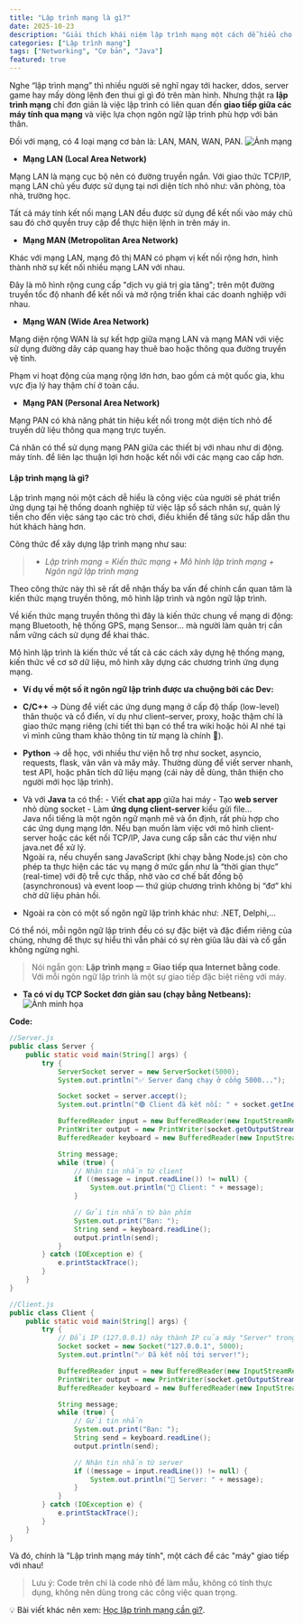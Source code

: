 ```yaml
---
title: "Lập trình mạng là gì?"
date: 2025-10-23
description: "Giải thích khái niệm lập trình mạng một cách dễ hiểu cho sinh viên công nghệ."
categories: ["Lập trình mạng"]
tags: ["Networking", "Cơ bản", "Java"]
featured: true
---
```


Nghe “lập trình mạng” thì nhiều người sẽ nghĩ ngay tới hacker, ddos, server game hay mấy dòng lệnh đen thui gì gì đó trên màn hình.
Nhưng thật ra **lập trình mạng** chỉ đơn giản là việc lập trình có liên quan đến **giao tiếp giữa các máy tính qua mạng** và việc lựa chọn ngôn ngữ lập trình phù hợp với bản thân.

Đối với mạng, có 4 loại mạng cơ bản là: LAN, MAN, WAN, PAN. 
![Ảnh mạng](images/manglagi.png)

- **Mạng LAN (Local Area Network)**

Mạng LAN là mạng cục bộ nên có đường truyền ngắn. Với giao thức TCP/IP, mạng LAN chủ yếu được sử dụng tại nơi diện tích nhỏ như: văn phòng, tòa nhà, trường học.

Tất cả máy tính kết nối mạng LAN đều được sử dụng để kết nối vào máy chủ sau đó chờ quyền truy cập để thực hiện lệnh in trên máy in. 

- **Mạng MAN (Metropolitan Area Network)**

Khác với mạng LAN, mạng đô thị MAN có phạm vị kết nối rộng hơn, hình thành nhờ sự kết nối nhiều mạng LAN với nhau. 

Đây là mô hình rộng cung cấp "dịch vụ giá trị gia tăng"; trên một đường truyền tốc độ nhanh để kết nối và mở rộng triển khai các doanh nghiệp với nhau. 

- **Mạng WAN (Wide Area Network)**

Mạng diện rộng WAN là sự kết hợp giữa mạng LAN và mạng MAN với việc sử dụng đường dây cáp quang hay thuê bao hoặc thông qua đường truyền vệ tinh. 

Phạm vi hoạt động của mạng rộng lớn hơn, bao gồm cả một quốc gia, khu vực địa lý hay thậm chí ở toàn cầu. 

- **Mạng PAN (Personal Area Network)**

Mạng PAN có khả năng phát tín hiệu kết nối trong một diện tích nhỏ để truyền dữ liệu thông qua mạng trực tuyến. 

Cá nhân có thể sử dụng mạng PAN giữa các thiết bị với nhau như di động. máy tính. để liên lạc thuận lợi hơn hoặc kết nối với các mạng cao cấp hơn.

#### **Lập trình mạng là gì?**
Lập trình mạng nói một cách dễ hiểu là công việc của người sẽ phát triển ứng dụng tại hệ thống doanh nghiệp từ việc lập sổ sách nhân sự, quản lý tiền cho đến việc sáng tạo các trò chơi, điều khiển để tăng sức hấp dẫn thu hút khách hàng hơn.

Công thức để xây dựng lập trình mạng như sau: 

>- *Lập trình mạng = Kiến thức mạng + Mô hình lập trình mạng + Ngôn ngữ lập trình mạng*

Theo công thức này thì sẽ rất dễ nhận thấy ba vấn đề chính cần quan tâm là kiến thức mạng truyền thông, mô hình lập trình và ngôn ngữ lập trình. 

Về kiến thức mạng truyền thông thì đây là kiến thức chung về mạng di động: mạng Bluetooth, hệ thống GPS, mạng Sensor… mà người làm quản trị cần nắm vững cách sử dụng để khai thác. 

Mô hình lập trình là kiến thức về tất cả các cách xây dựng hệ thống mạng, kiến thức về cơ sở dữ liệu, mô hình xây dựng các chương trình ứng dụng mạng. 

- **Ví dụ về một số ít ngôn ngữ lập trình được ưa chuộng bởi các Dev:**
- **C/C++** → Dùng để viết các ứng dụng mạng ở cấp độ thấp (low-level) thân thuộc và cổ điển, ví dụ như client–server, proxy, hoặc thậm chí là giao thức mạng riêng (chi tiết thì bạn có thể tra wiki hoặc hỏi AI nhé tại vì mình cũng tham khảo thông tin từ mạng là chính 🐴).

- **Python** → dễ học, với nhiều thư viện hỗ trợ như socket, asyncio, requests, flask, vân vân và mây mây. Thường dùng để viết server nhanh, test API, hoặc phân tích dữ liệu mạng (cái này dễ dùng, thân thiện cho người mới học lập trình).

- Và với **Java** ta có thể: - Viết **chat app** giữa hai máy - Tạo **web server** nhỏ dùng socket - Làm **ứng dụng client-server** kiểu gửi file...  
Java nổi tiếng là một ngôn ngữ mạnh mẽ và ổn định, rất phù hợp cho các ứng dụng mạng lớn.
Nếu bạn muốn làm việc với mô hình client-server hoặc các kết nối TCP/IP, Java cung cấp sẵn các thư viện như java.net để xử lý.  
Ngoài ra, nếu chuyển sang JavaScript (khi chạy bằng Node.js) còn cho phép ta thực hiện các tác vụ mạng ở mức gần như là “thời gian thực” (real-time) với độ trễ cực thấp, nhờ vào cơ chế bất đồng bộ (asynchronous) và event loop — thứ giúp chương trình không bị “đơ” khi chờ dữ liệu phản hồi.

- Ngoài ra còn có một số ngôn ngữ lập trình khác như: .NET, Delphi,...

Có thể nói, mỗi ngôn ngữ lập trình đều có sự đặc biệt và đặc điểm riêng của chúng, nhưng để thực sự hiểu thì vẫn phải có sự rèn giũa lâu dài và cố gắn không ngừng nghỉ.
>Nói ngắn gọn: **Lập trình mạng = Giao tiếp qua Internet bằng code**. Với mỗi ngôn ngữ lập trình là một sự giao tiếp đặc biệt riêng với máy.

* **Ta có ví dụ TCP Socket đơn giản sau (chạy bằng Netbeans):**
![Ảnh minh họa](images/tcpsockettest.png)

**Code:**
```Java
//Server.js
public class Server {
    public static void main(String[] args) {
        try {
            ServerSocket server = new ServerSocket(5000);
            System.out.println("✅ Server đang chạy ở cổng 5000...");

            Socket socket = server.accept();
            System.out.println("🟢 Client đã kết nối: " + socket.getInetAddress());

            BufferedReader input = new BufferedReader(new InputStreamReader(socket.getInputStream()));
            PrintWriter output = new PrintWriter(socket.getOutputStream(), true);
            BufferedReader keyboard = new BufferedReader(new InputStreamReader(System.in));

            String message;
            while (true) {
                // Nhận tin nhắn từ client
                if ((message = input.readLine()) != null) {
                    System.out.println("💭 Client: " + message);
                }

                // Gửi tin nhắn từ bàn phím
                System.out.print("Bạn: ");
                String send = keyboard.readLine();
                output.println(send);
            }
        } catch (IOException e) {
            e.printStackTrace();
        }
    }
}
```
```Java
//Client.js
public class Client {
    public static void main(String[] args) {
        try {
            // Đổi IP (127.0.0.1) này thành IP của máy "Server" trong mạng LAN
            Socket socket = new Socket("127.0.0.1", 5000); 
            System.out.println("✅ Đã kết nối tới server!");

            BufferedReader input = new BufferedReader(new InputStreamReader(socket.getInputStream()));
            PrintWriter output = new PrintWriter(socket.getOutputStream(), true);
            BufferedReader keyboard = new BufferedReader(new InputStreamReader(System.in));

            String message;
            while (true) {
                // Gửi tin nhắn
                System.out.print("Bạn: ");
                String send = keyboard.readLine();
                output.println(send);

                // Nhận tin nhắn từ server
                if ((message = input.readLine()) != null) {
                    System.out.println("💭 Server: " + message);
                }
            }
        } catch (IOException e) {
            e.printStackTrace();
        }
    }
}
```
Và đó, chính là "Lập trình mạng máy tính", một cách để các "máy" giao tiếp với nhau! 
> Lưu ý: Code trên chỉ là code nhỏ để làm mẫu, không có tính thực dụng, không nên dùng trong các công việc quan trọng.

💡 Bài viết khác nên xem: [Học lập trình mạng cần gì?](/ThaoBlog/posts/ngonngucanthiet).